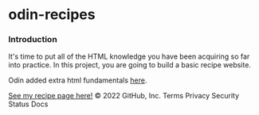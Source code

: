 

# odin-recipes

### Introduction

It's time to put all of the HTML knowledge you have been acquiring so far into practice. In this project, you are going to build a basic recipe website.


Odin added extra html fundamentals <a href="https://www.theodinproject.com/paths/foundations/courses/foundations/lessons/recipes" rel="_blank">here</a>. 

[See my recipe page here!](https://aron-helu.github.io/odin-recipes.io)
© 2022 GitHub, Inc.
Terms
Privacy
Security
Status
Docs
